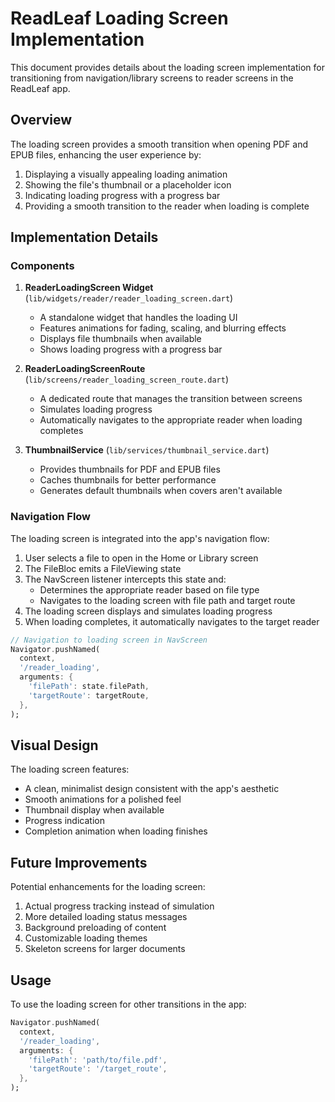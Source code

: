 # ReadLeaf Loading Screen Implementation

This document provides details about the loading screen implementation for transitioning from navigation/library screens to reader screens in the ReadLeaf app.

## Overview

The loading screen provides a smooth transition when opening PDF and EPUB files, enhancing the user experience by:

1. Displaying a visually appealing loading animation
2. Showing the file's thumbnail or a placeholder icon
3. Indicating loading progress with a progress bar
4. Providing a smooth transition to the reader when loading is complete

## Implementation Details

### Components

1. **ReaderLoadingScreen Widget** (`lib/widgets/reader/reader_loading_screen.dart`)
   - A standalone widget that handles the loading UI
   - Features animations for fading, scaling, and blurring effects
   - Displays file thumbnails when available
   - Shows loading progress with a progress bar

2. **ReaderLoadingScreenRoute** (`lib/screens/reader_loading_screen_route.dart`)
   - A dedicated route that manages the transition between screens
   - Simulates loading progress
   - Automatically navigates to the appropriate reader when loading completes

3. **ThumbnailService** (`lib/services/thumbnail_service.dart`)
   - Provides thumbnails for PDF and EPUB files
   - Caches thumbnails for better performance
   - Generates default thumbnails when covers aren't available

### Navigation Flow

The loading screen is integrated into the app's navigation flow:

1. User selects a file to open in the Home or Library screen
2. The FileBloc emits a FileViewing state
3. The NavScreen listener intercepts this state and:
   - Determines the appropriate reader based on file type
   - Navigates to the loading screen with file path and target route
4. The loading screen displays and simulates loading progress
5. When loading completes, it automatically navigates to the target reader

```dart
// Navigation to loading screen in NavScreen
Navigator.pushNamed(
  context, 
  '/reader_loading',
  arguments: {
    'filePath': state.filePath,
    'targetRoute': targetRoute,
  },
);
```

## Visual Design

The loading screen features:
- A clean, minimalist design consistent with the app's aesthetic
- Smooth animations for a polished feel
- Thumbnail display when available
- Progress indication
- Completion animation when loading finishes

## Future Improvements

Potential enhancements for the loading screen:
1. Actual progress tracking instead of simulation
2. More detailed loading status messages
3. Background preloading of content
4. Customizable loading themes
5. Skeleton screens for larger documents

## Usage

To use the loading screen for other transitions in the app:

```dart
Navigator.pushNamed(
  context, 
  '/reader_loading',
  arguments: {
    'filePath': 'path/to/file.pdf',
    'targetRoute': '/target_route',
  },
);
``` 